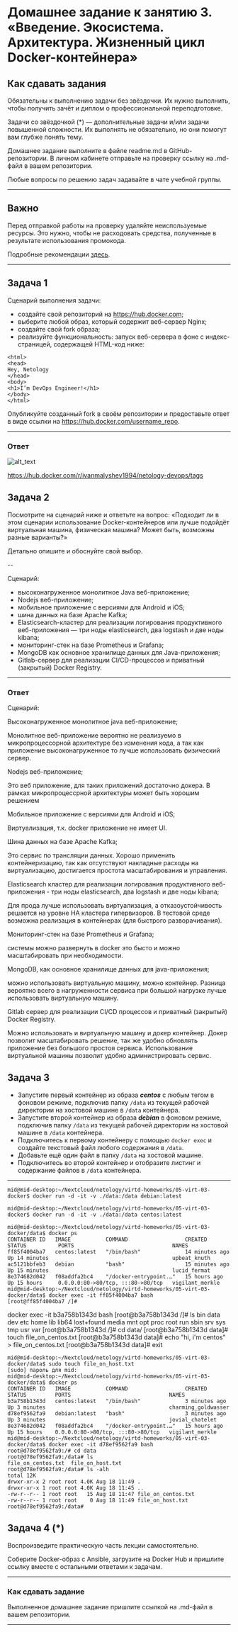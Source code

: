 # Домашнее задание к занятию 3. «Введение. Экосистема. Архитектура. Жизненный цикл Docker-контейнера»## Как сдавать заданияОбязательны к выполнению задачи без звёздочки. Их нужно выполнить, чтобы получить зачёт и диплом о профессиональной переподготовке.Задачи со звёздочкой (*) — дополнительные задачи и/или задачи повышенной сложности. Их выполнять не обязательно, но они помогут вам глубже понять тему.Домашнее задание выполните в файле readme.md в GitHub-репозитории. В личном кабинете отправьте на проверку ссылку на .md-файл в вашем репозитории.Любые вопросы по решению задач задавайте в чате учебной группы.---## ВажноПеред отправкой работы на проверку удаляйте неиспользуемые ресурсы.Это нужно, чтобы не расходовать средства, полученные в результате использования промокода.Подробные рекомендации [здесь](https://github.com/netology-code/virt-homeworks/blob/virt-11/r/README.md).---## Задача 1Сценарий выполнения задачи:- создайте свой репозиторий на https://hub.docker.com;- выберите любой образ, который содержит веб-сервер Nginx;- создайте свой fork образа;- реализуйте функциональность:запуск веб-сервера в фоне с индекс-страницей, содержащей HTML-код ниже:```<html><head>Hey, Netology</head><body><h1>I’m DevOps Engineer!</h1></body></html>```Опубликуйте созданный fork в своём репозитории и предоставьте ответ в виде ссылки на https://hub.docker.com/username_repo.---### Ответ![alt_text](https://github.com/ivanmalyshev/virtd-homeworks/blob/main/05-virt-03-docker/homework/step1.png)https://hub.docker.com/r/ivanmalyshev1994/netology-devops/tags## Задача 2Посмотрите на сценарий ниже и ответьте на вопрос:«Подходит ли в этом сценарии использование Docker-контейнеров или лучше подойдёт виртуальная машина, физическая машина? Может быть, возможны разные варианты?»Детально опишите и обоснуйте свой выбор.--Сценарий:- высоконагруженное монолитное Java веб-приложение;- Nodejs веб-приложение;- мобильное приложение c версиями для Android и iOS;- шина данных на базе Apache Kafka;- Elasticsearch-кластер для реализации логирования продуктивного веб-приложения — три ноды elasticsearch, два logstash и две ноды kibana;- мониторинг-стек на базе Prometheus и Grafana;- MongoDB как основное хранилище данных для Java-приложения;- Gitlab-сервер для реализации CI/CD-процессов и приватный (закрытый) Docker Registry.---### ОтветСценарий:Высоконагруженное монолитное java веб-приложение;Монолитное веб-приложение вероятно не реализуемо в микропроцессорной архитектуре без изменения кода, а так как приложение высоконагруженное то лучше использовать физический сервер.Nodejs веб-приложение;Это веб приложение, для таких приложений достаточно докера. В рамках микропроцессрной архитектуры может быть хорошим решениемМобильное приложение c версиями для Android и iOS;Виртуализация, т.к. docker приложение не имеет UI.Шина данных на базе Apache Kafka;Это сервис по трансляции данных. Хорошо применить контейнеризацию, так как отсутствуют накладные расходы на виртуализацию, достигается простота масштабирования и управления.Elasticsearch кластер для реализации логирования продуктивного веб-приложения - три ноды elasticsearch, два logstash и две ноды kibana;Для прода лучше использовать виртуализация, а отказоустойчивость решается на уровне HA кластера гипервизоров. В тестовой среде возможна реализация в контейнерах (для быстрого разворачивания).Мониторинг-стек на базе Prometheus и Grafana;системы можно развернуть в docker это бысто и можно масштабировать при необходимости.MongoDB, как основное хранилище данных для java-приложения;можно использовать виртуальную машину, можно контейнер. Разница вероятно всего в нагруженности сервиса при большой нагрузке лучше использовать виртуальную машину.Gitlab сервер для реализации CI/CD процессов и приватный (закрытый) Docker Registry.Можно использовать и виртуальную машину и докер контейнер. Докер позволит масштабировать решение, так же удобно обновлять приложение без большого простоя сервиса.Использование виртуальной машины позволит удобно администрировать сервис.## Задача 3- Запустите первый контейнер из образа ***centos*** c любым тегом в фоновом режиме, подключив папку ```/data``` из текущей рабочей директории на хостовой машине в ```/data``` контейнера.- Запустите второй контейнер из образа ***debian*** в фоновом режиме, подключив папку ```/data``` из текущей рабочей директории на хостовой машине в ```/data``` контейнера.- Подключитесь к первому контейнеру с помощью ```docker exec``` и создайте текстовый файл любого содержания в ```/data```.- Добавьте ещё один файл в папку ```/data``` на хостовой машине.- Подключитесь во второй контейнер и отобразите листинг и содержание файлов в ```/data``` контейнера.---```mid@mid-desktop:~/Nextcloud/netology/virtd-homeworks/05-virt-03-docker$ docker run -d -it -v ./data:/data debian:latestmid@mid-desktop:~/Nextcloud/netology/virtd-homeworks/05-virt-03-docker$ docker run -d -it -v ./data:/data centos:latest``````mid@mid-desktop:~/Nextcloud/netology/virtd-homeworks/05-virt-03-docker/data$ docker psCONTAINER ID   IMAGE           COMMAND                  CREATED          STATUS          PORTS                               NAMESff85f4004ba7   centos:latest   "/bin/bash"              14 minutes ago   Up 14 minutes                                       upbeat_knuthac5121bbfeb3   debian          "bash"                   15 minutes ago   Up 15 minutes                                       lucid_fermat8e374682d042   f08addfa2bc4    "/docker-entrypoint.…"   15 hours ago     Up 15 hours     0.0.0.0:80->80/tcp, :::80->80/tcp   vigilant_merklemid@mid-desktop:~/Nextcloud/netology/virtd-homeworks/05-virt-03-docker/data$ docker exec -it ff85f4004ba7 bash[root@ff85f4004ba7 /]# ```docker exec -it b3a758b1343d bash[root@b3a758b1343d /]# lsbin  data  dev	etc  home  lib	lib64  lost+found  media  mnt  opt  proc  root	run  sbin  srv	sys  tmp  usr  var[root@b3a758b1343d /]# cd data/[root@b3a758b1343d data]# touch file_on_centos.txt[root@b3a758b1343d data]# echo "hi, i'm centos" > file_on_centos.txt [root@b3a758b1343d data]# exit```mid@mid-desktop:~/Nextcloud/netology/virtd-homeworks/05-virt-03-docker/data$ sudo touch file_on_host.txt[sudo] пароль для mid: mid@mid-desktop:~/Nextcloud/netology/virtd-homeworks/05-virt-03-docker/data$ docker psCONTAINER ID   IMAGE           COMMAND                  CREATED         STATUS         PORTS                               NAMESb3a758b1343d   centos:latest   "/bin/bash"              3 minutes ago   Up 3 minutes                                       charming_goldwasserd78ef9562fa9   debian:latest   "bash"                   3 minutes ago   Up 3 minutes                                       jovial_chatelet8e374682d042   f08addfa2bc4    "/docker-entrypoint.…"   15 hours ago    Up 15 hours    0.0.0.0:80->80/tcp, :::80->80/tcp   vigilant_merklemid@mid-desktop:~/Nextcloud/netology/virtd-homeworks/05-virt-03-docker/data$ docker exec -it d78ef9562fa9 bashroot@d78ef9562fa9:/# cd dataroot@d78ef9562fa9:/data# lsfile_on_centos.txt  file_on_host.txtroot@d78ef9562fa9:/data# ls -alhtotal 12Kdrwxr-xr-x 2 root root 4.0K Aug 18 11:49 .drwxr-xr-x 1 root root 4.0K Aug 18 11:45 ..-rw-r--r-- 1 root root   15 Aug 18 11:47 file_on_centos.txt-rw-r--r-- 1 root root    0 Aug 18 11:49 file_on_host.txtroot@d78ef9562fa9:/data# ```## Задача 4 (*)Воспроизведите практическую часть лекции самостоятельно.Соберите Docker-образ с Ansible, загрузите на Docker Hub и пришлите ссылку вместе с остальными ответами к задачам.---### Как cдавать заданиеВыполненное домашнее задание пришлите ссылкой на .md-файл в вашем репозитории.---